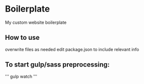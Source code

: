 # Boilerplate
My custom website boilerplate

## How to use
overwrite files as needed
edit package.json to include relevant info
## To start gulp/sass preprocessing:
'''
gulp watch
'''

